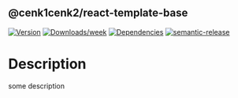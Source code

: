 ## @cenk1cenk2/react-template-base

[![Version](https://img.shields.io/npm/v/@cenk1cenk2/react-template-base.svg)](https://npmjs.org/package/@cenk1cenk2/react-template-base) [![Downloads/week](https://img.shields.io/npm/dw/@cenk1cenk2/react-template-base.svg)](https://npmjs.org/package/@cenk1cenk2/react-template-base) [![Dependencies](https://img.shields.io/librariesio/release/npm/@cenk1cenk2/react-template-base)](https://npmjs.org/package/@cenk1cenk2/react-template-base) [![semantic-release](https://img.shields.io/badge/%20%20%F0%9F%93%A6%F0%9F%9A%80-semantic--release-e10079.svg)](https://github.com/semantic-release/semantic-release)

# Description

some description
